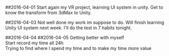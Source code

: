 ##2016-04-01
Start again my VR project, learning UI system in unity.
Get to know the transform from 3dMax to Unity.

##2016-04-03
Not well done my work im suppose to do.
Will finish learning Unity UI system next week.
I'll do the test in 7 habits tonight.

##2016-04-04
##2016-04-05
Getting better with myself  
Start record my time all 24h  
Trying to find where I spend my time and to make my time more value
